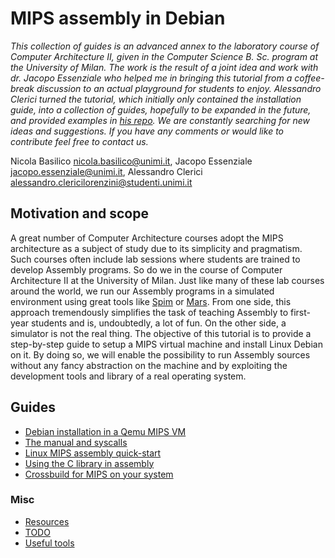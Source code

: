 # MIPS assembly in Debian
*This collection of guides is an advanced annex to the laboratory course of Computer Architecture II, given in the Computer Science B. Sc. program at the University of Milan. The work is the result of a joint idea and work with dr. Jacopo Essenziale who helped me in bringing this tutorial from a coffee-break discussion to an actual playground for students to enjoy. Alessandro Clerici turned the tutorial, which initially only contained the installation guide, into a collection of guides, hopefully to be expanded in the future, and provided examples in [his repo](https://github.com/sgorblex-unimi/Linux-MIPS-utils). We are constantly searching for new ideas and suggestions. If you have any comments or would like to contribute feel free to contact us.*

Nicola Basilico nicola.basilico@unimi.it, Jacopo Essenziale jacopo.essenziale@unimi.it, Alessandro Clerici alessandro.clericilorenzini@studenti.unimi.it




## Motivation and scope
A great number of Computer Architecture courses adopt the MIPS architecture as a subject of study due to its simplicity and pragmatism. Such courses often include lab sessions where students are trained to develop Assembly programs. So do we in the course of Computer Architecture II at the University of Milan. Just like many of these lab courses around the world, we run our Assembly programs in a simulated environment using great tools like [Spim](http://spimsimulator.sourceforge.net/) or [Mars](http://courses.missouristate.edu/KenVollmar/MARS/). From one side, this approach tremendously simplifies the task of teaching Assembly to first-year students and is, undoubtedly, a lot of fun. On the other side, a simulator is not the real thing. The objective of this tutorial is to provide a step-by-step guide to setup a MIPS virtual machine and install Linux Debian on it. By doing so, we will enable the possibility to run Assembly sources without any fancy abstraction on the machine and by exploiting the development tools and library of a real operating system.




## Guides
- [Debian installation in a Qemu MIPS VM](guides/install.md)
- [The manual and syscalls](guides/manual.md)
- [Linux MIPS assembly quick-start](guides/quick-start.md)
- [Using the C library in assembly](guides/libc.md)
- [Crossbuild for MIPS on your system](guides/crossbuild.md)

### Misc
- [Resources](resources.md)
- [TODO](todo.md)
- [Useful tools](tools.md)
